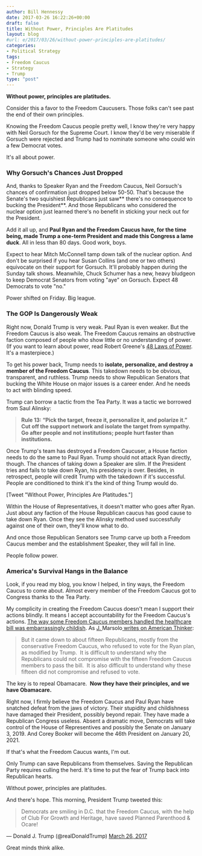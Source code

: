 ```yaml
---
author: Bill Hennessy
date: 2017-03-26 16:22:26+00:00
draft: false
title: Without Power, Principles Are Platitudes
layout: blog
#url: e/2017/03/26/without-power-principles-are-platitudes/
categories:
- Political Strategy
tags:
- Freedom Caucus
- Strategy
- Trump
type: "post"
---
```


**Without power, principles are platitudes.**

Consider this a favor to the Freedom Caucusers. Those folks can't see past the end of their own principles.

Knowing the Freedom Caucus people pretty well, I know they're very happy with Neil Gorsuch for the Supreme Court. I know they'd be very miserable if Gorsuch were rejected and Trump had to nominate someone who could win a few Democrat votes.

It's all about power.



### Why Gorsuch's Chances Just Dropped



And, thanks to Speaker Ryan and the Freedom Caucus, Neil Gorsuch's chances of confirmation just dropped below 50-50. That's because the Senate's two squishiest Republicans just saw** there's no consequence to bucking the President**. And those Republicans who considered the nuclear option just learned there's no benefit in sticking your neck out for the President.

Add it all up, and **Paul Ryan and the Freedom Caucus have, for the time being, made Trump a one-term President and made this Congress a lame duck**. All in less than 80 days. Good work, boys.

Expect to hear Mitch McConnell tamp down talk of the nuclear option. And don't be surprised if you hear Susan Collins (and one or two others) equivocate on their support for Gorsuch. It'll probably happen during the Sunday talk shows. Meanwhile, Chuck Schumer has a new, heavy bludgeon to keep Democrat Senators from voting "aye" on Gorsuch. Expect 48 Democrats to vote "no."

Power shifted on Friday. Big league.



### The GOP Is Dangerously Weak



Right now, Donald Trump is very weak. Paul Ryan is even weaker. But the Freedom Caucus is also weak. The Freedom Caucus remains an obstructive faction composed of people who show little or no understanding of power. (If you want to learn about power, read Robert Greene's [48 Laws of Power](https://amzn.to/2ok8YIZ). It's a masterpiece.)

To get his power back, Trump needs to **isolate, personalize, and destroy a member of the Freedom Caucus**. This takedown needs to be obvious, transparent, and ruthless. Trump needs to show Republican Senators that bucking the White House on major issues is a career ender. And he needs to act with blinding speed.

Trump can borrow a tactic from the Tea Party. It was a tactic we borrowed from Saul Alinsky:



> **Rule 13: “Pick the target, freeze it, personalize it, and polarize it.” **Cut off the support network and isolate the target from sympathy. Go after people and not institutions; people hurt faster than institutions**.**



Once Trump's team has destroyed a Freedom Caucuser, a House faction needs to do the same to Paul Ryan. Trump should not attack Ryan directly, though. The chances of taking down a Speaker are slim. If the President tries and fails to take down Ryan, his presidency is over. Besides, in retrospect, people will credit Trump with the takedown if it's successful. People are conditioned to think it's the kind of thing Trump would do.

[Tweet "Without Power, Principles Are Platitudes."]

Within the House of Representatives, it doesn't matter who goes after Ryan. Just about any faction of the House Republican caucus has good cause to take down Ryan. Once they see the Alinsky method used successfully against one of their own, they'll know what to do.

And once those Republican Senators see Trump carve up both a Freedom Caucus member and the establishment Speaker, they will fall in line.

People follow power.



### America's Survival Hangs in the Balance



Look, if you read my blog, you know I helped, in tiny ways, the Freedom Caucus to come about. Almost every member of the Freedom Caucus got to Congress thanks to the Tea Party.

My complicity in creating the Freedom Caucus doesn't mean I support their actions blindly. It means I accept accountability for the Freedom Caucus's actions. [The way some Freedom Caucus members handled the healthcare bill was embarrassingly childish](https://hennessysview.com/2017/03/25/7-questions-for-the-freedom-caucus/). As [J. ](https://www.americanthinker.com/blog/2017/03/time_to_replace_paul_ryan_as_house_speaker.html)Marsolo[ writes on American Thinker](https://www.americanthinker.com/blog/2017/03/time_to_replace_paul_ryan_as_house_speaker.html):



> But it came down to about fifteen Republicans, mostly from the conservative Freedom Caucus, who refused to vote for the Ryan plan, as modified by Trump.  It is difficult to understand why the Republicans could not compromise with the fifteen Freedom Caucus members to pass the bill.  It is also difficult to understand why these fifteen did not compromise and refused to vote.

The key is to repeal Obamacare.  **Now they have their principles, and we have Obamacare.**



Right now, I firmly believe the Freedom Caucus and Paul Ryan have snatched defeat from the jaws of victory. Their stupidity and childishness have damaged their President, possibly beyond repair. They have made a Republican Congress useless. Absent a dramatic move, Democrats will take control of the House of Representives and possibly the Senate on January 3, 2019. And Corey Booker will become the 46th President on January 20, 2021.

If that's what the Freedom Caucus wants, I'm out.

Only Trump can save Republicans from themselves. Saving the Republican Party requires culling the herd. It's time to put the fear of Trump back into Republican hearts.

Without power, principles are platitudes.

And there's hope. This morning, President Trump tweeted this:



> 

> 
> Democrats are smiling in D.C. that the Freedom Caucus, with the help of Club For Growth and Heritage, have saved Planned Parenthood & Ocare!
> 
> 
— Donald J. Trump (@realDonaldTrump) [March 26, 2017](https://twitter.com/realDonaldTrump/status/845974102619906048)





Great minds think alike.

